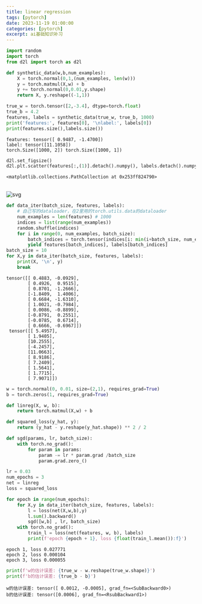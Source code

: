 ```yaml
---
title: linear regression 
tags: [pytorch]
date: 2023-11-19 01:00:00
categories: [pytorch]
excerpt: ai基础知识补习
---
```




```python
import random
import torch
from d2l import torch as d2l
```


```python
def synthetic_data(w,b,num_examples):
    X = torch.normal(0,1,(num_examples, len(w)))
    y = torch.matmul(X,w) + b
    y += torch.normal(0,0.01,y.shape)
    return X, y.reshape((-1,1))
```


```python
true_w = torch.tensor([2,-3.4], dtype=torch.float)
true_b = 4.2
features, labels = synthetic_data(true_w, true_b, 1000)
print('features:', features[0], '\nlabel:', labels[0])
print(features.size(),labels.size())
```

    features: tensor([ 0.9487, -1.4700]) 
    label: tensor([11.1058])
    torch.Size([1000, 2]) torch.Size([1000, 1])



```python
d2l.set_figsize()
d2l.plt.scatter(features[:,(1)].detach().numpy(), labels.detach().numpy(), 1)
```




    <matplotlib.collections.PathCollection at 0x253ff824790>




​    
![svg](/img/linear%20regression_files/linear%20regression_3_1.svg)
​    



```python
def data_iter(batch_size, features, labels): 
    # 自己写的dataloader，在2里用的torch.utils.data的dataloader
    num_examples = len(features) # 1000
    indices = list(range(num_examples)) 
    random.shuffle(indices)
    for i in range(0, num_examples, batch_size):
        batch_indices = torch.tensor(indices[i: min(i+batch_size, num_examples)])
        yield features[batch_indices], labels[batch_indices]
batch_size = 10
for X,y in data_iter(batch_size, features, labels):
    print(X, '\n', y)
    break
```

    tensor([[ 0.4883, -0.0929],
            [ 0.4926,  0.9515],
            [ 0.8701, -1.2666],
            [-1.8409,  1.4006],
            [ 0.6684, -1.6310],
            [ 1.0021, -0.7984],
            [ 0.0086, -0.8899],
            [-0.8791,  0.2551],
            [-0.0785,  0.6714],
            [ 0.6666, -0.6967]]) 
     tensor([[ 5.4957],
            [ 1.9405],
            [10.2555],
            [-4.2457],
            [11.0663],
            [ 8.9186],
            [ 7.2409],
            [ 1.5641],
            [ 1.7715],
            [ 7.9071]])



```python
w = torch.normal(0, 0.01, size=(2,1), requires_grad=True)
b = torch.zeros(1, requires_grad=True)
```


```python
def linreg(X, w, b):
    return torch.matmul(X,w) + b
```


```python
def squared_loss(y_hat, y):
    return (y_hat - y.reshape(y_hat.shape)) ** 2 / 2
```


```python
def sgd(params, lr, batch_size):
    with torch.no_grad():
        for param in params:
            param -= lr * param.grad /batch_size
            param.grad.zero_()
```


```python
lr = 0.03
num_epochs = 3
net = linreg
loss = squared_loss
```


```python
for epoch in range(num_epochs):
    for X,y in data_iter(batch_size, features, labels):
        l = loss(net(X,w,b),y)
        l.sum().backward()
        sgd([w,b] , lr, batch_size)
    with torch.no_grad():
        train_l = loss(net(features, w, b), labels)
        print(f'epoch {epoch + 1}, loss {float(train_l.mean()):f}')
```

    epoch 1, loss 0.027771
    epoch 2, loss 0.000104
    epoch 3, loss 0.000055



```python
print(f'w的估计误差: {true_w - w.reshape(true_w.shape)}')
print(f'b的估计误差: {true_b - b}')
```

    w的估计误差: tensor([ 0.0012, -0.0005], grad_fn=<SubBackward0>)
    b的估计误差: tensor([0.0006], grad_fn=<RsubBackward1>)


